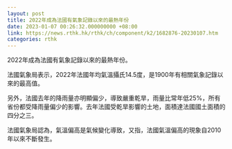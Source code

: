 ```yaml
---
layout: post
title: 2022年成為法國有氣象記錄以來的最熱年份
date: 2023-01-07 00:26:32.000000000 +08:00
link: https://news.rthk.hk/rthk/ch/component/k2/1682876-20230107.htm
categories: rthk
---
```


2022年成為法國有氣象記錄以來的最熱年份。

法國氣象局表示，2022年法國年均氣溫攝氏14.5度，是1900年有相關氣象記錄以來的最高值。

另外，法國去年的降雨量亦明顯偏少，導致嚴重乾旱，雨量比常年低25%，所有省份都受降雨量偏少的影響。去年法國受乾旱影響的土地，面積達法國國土面積的四分之三。

法國氣象局認為，氣溫偏高是氣候變化導致，又指，法國氣溫偏高的現象自2010年以來不斷發生。
